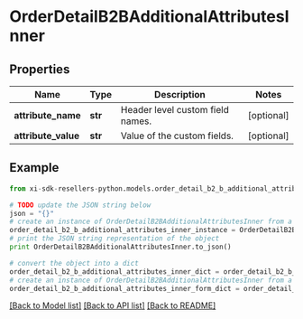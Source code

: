 # OrderDetailB2BAdditionalAttributesInner


## Properties

Name | Type | Description | Notes
------------ | ------------- | ------------- | -------------
**attribute_name** | **str** | Header level custom field names. | [optional] 
**attribute_value** | **str** | Value of the custom fields. | [optional] 

## Example

```python
from xi-sdk-resellers-python.models.order_detail_b2_b_additional_attributes_inner import OrderDetailB2BAdditionalAttributesInner

# TODO update the JSON string below
json = "{}"
# create an instance of OrderDetailB2BAdditionalAttributesInner from a JSON string
order_detail_b2_b_additional_attributes_inner_instance = OrderDetailB2BAdditionalAttributesInner.from_json(json)
# print the JSON string representation of the object
print OrderDetailB2BAdditionalAttributesInner.to_json()

# convert the object into a dict
order_detail_b2_b_additional_attributes_inner_dict = order_detail_b2_b_additional_attributes_inner_instance.to_dict()
# create an instance of OrderDetailB2BAdditionalAttributesInner from a dict
order_detail_b2_b_additional_attributes_inner_form_dict = order_detail_b2_b_additional_attributes_inner.from_dict(order_detail_b2_b_additional_attributes_inner_dict)
```
[[Back to Model list]](../README.md#documentation-for-models) [[Back to API list]](../README.md#documentation-for-api-endpoints) [[Back to README]](../README.md)



